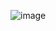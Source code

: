 ![image](https://github.com/Ruansmc/logica-js-projeto_inicial/assets/86540031/7267d4a3-a3da-4d07-ac41-8de6f785f73b)
